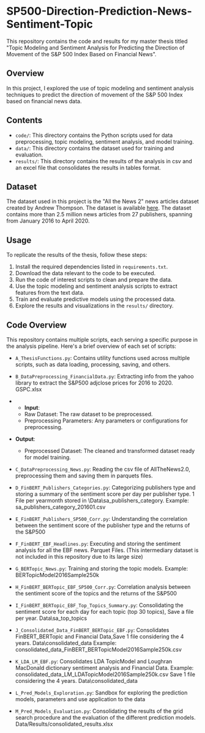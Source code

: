 # SP500-Direction-Prediction-News-Sentiment-Topic

This repository contains the code and results for my master thesis titled "Topic Modeling and Sentiment Analysis for Predicting the Direction of Movement of the S&P 500 Index Based on Financial News".

## Overview

In this project, I explored the use of topic modeling and sentiment analysis techniques to predict the direction of movement of the S&P 500 Index based on financial news data.

## Contents

- `code/`: This directory contains the Python scripts used for data preprocessing, topic modeling, sentiment analysis, and model training.
- `data/`: This directory contains the dataset used for training and evaluation.
- `results/`: This directory contains the results of the analysis in csv and an excel file that consolidates the results in tables format.


## Dataset
The dataset used in this project is the "All the News 2" news articles dataset created by Andrew Thompson. The dataset is available [here](https://components.one/datasets/all-the-news-2-news-articles-dataset). The dataset contains more than 2.5 million news articles from 27 publishers, spanning from January 2016 to April 2020.

## Usage

To replicate the results of the thesis, follow these steps:

1. Install the required dependencies listed in `requirements.txt`.
2. Download the data relevant to the code to be executed.
3. Run the code of interest scripts to clean and prepare the data.
4. Use the topic modeling and sentiment analysis scripts to extract features from the text data.
5. Train and evaluate predictive models using the processed data.
6. Explore the results and visualizations in the `results/` directory.

## Code Overview
This repository contains multiple scripts, each serving a specific purpose in the analysis pipeline. Here's a brief overview of each set of scripts:

- `A_ThesisFunctions.py`: Contains utility functions used across multiple scripts, such as data loading, processing, saving, and others.
- `B_DataPreprocessing_FinancialData.py`: Extracting info from the yahoo library to extract the S&P500 adjclose prices for 2016 to 2020. GSPC.xlsx
-   - **Input**:
    - Raw Dataset: The raw dataset to be preprocessed.
    - Preprocessing Parameters: Any parameters or configurations for preprocessing.
  - **Output**:
    - Preprocessed Dataset: The cleaned and transformed dataset ready for model training.

- `C_DataPreprocessing_News.py`: Reading the csv file of AllTheNews2.0, preprocessing them and saving them in parquets files.
- `D_FinBERT_Publishers_Categories.py`: Categorizing publishers type and storing a summary of the sentiment score per day per publisher type. 1 File per yearmonth stored in \Data\sa_publishers_category. Example: sa_publishers_category_201601.csv
- `E_FinBERT_Publishers_SP500_Corr.py`: Understanding the correlation between the sentiment score of the publisher type and the returns of the S&P500
- `F_FinBERT_EBF_Headlines.py`: Executing and storing the sentiment analysis for all the EBF news. Parquet Files. (This intermediary dataset is not included in this repository due to its large size)
- `G_BERTopic_News.py`: Training and storing the topic models. Example: BERTopicModel2016Sample250k
- `H_FinBERT_BERTopic_EBF_SP500_Corr.py`: Correlation analysis between the sentiment score of the topics and the returns of the S&P500
- `I_FinBERT_BERTopic_EBF_Top_Topics_Summary.py`: Consolidating the sentiment score for each day for each topic (top 30 topics), Save a file per year. Data\sa_top_topics
- `J_Consolidated_Data_FinBERT_BERTopic_EBF.py`: Consolidates FinBERT_BERTopic and Financial Data,Save 1 file considering the 4 years. Data\consolidated_data  Example: consolidated_data_FinBERT_BERTopicModel2016Sample250k.csv
- `K_LDA_LM_EBF.py`: Consolidates LDA TopicModel and Loughran MacDonald dictionary sentiment analysis and Financial Data. Example: consolidated_data_LM_LDATopicModel2016Sample250k.csv
Save 1 file considering the 4 years. Data\consolidated_data
- `L_Pred_Models_Exploration.py`: Sandbox for exploring the prediction models, parameters and use application to the data
- `M_Pred_Models_Evaluation.py`: Consolidating the results of the grid search procedure and the evaluation of the different prediction models. Data/Results/consolidated_results.xlsx
